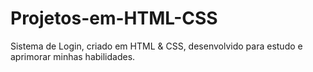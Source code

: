 # Projetos-em-HTML-CSS
Sistema de Login, criado em HTML & CSS, desenvolvido para estudo e aprimorar minhas habilidades.
